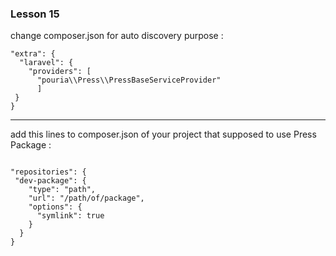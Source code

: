 ### Lesson 15

change composer.json for auto discovery purpose :
```
"extra": {
  "laravel": {
    "providers": [
      "pouria\\Press\\PressBaseServiceProvider"
      ]
 }
}
```

<hr>  

add this lines to composer.json of your project that supposed to
use Press Package :

```

"repositories": {
 "dev-package": {
    "type": "path",
    "url": "/path/of/package",
    "options": {
      "symlink": true
    }
  } 
}

 ```
